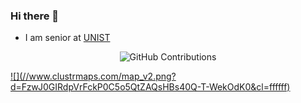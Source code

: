### Hi there 👋

- I am senior at [UNIST](https://www.unist.ac.kr/) 



<div align="center">

![GitHub Contributions](https://github-readme-stats.vercel.app/api?username=elkhanzada&show_icons=true&title_color=fff&icon_color=79ff97&text_color=9f9f9f&bg_color=151515)

</div>

<a href="https://clustrmaps.com/site/1bpii"  title="Visit tracker">
  ![](//www.clustrmaps.com/map_v2.png?d=FzwJ0GIRdpVrFckP0C5o5QtZAQsHBs40Q-T-WekOdK0&cl=ffffff)
</a>
